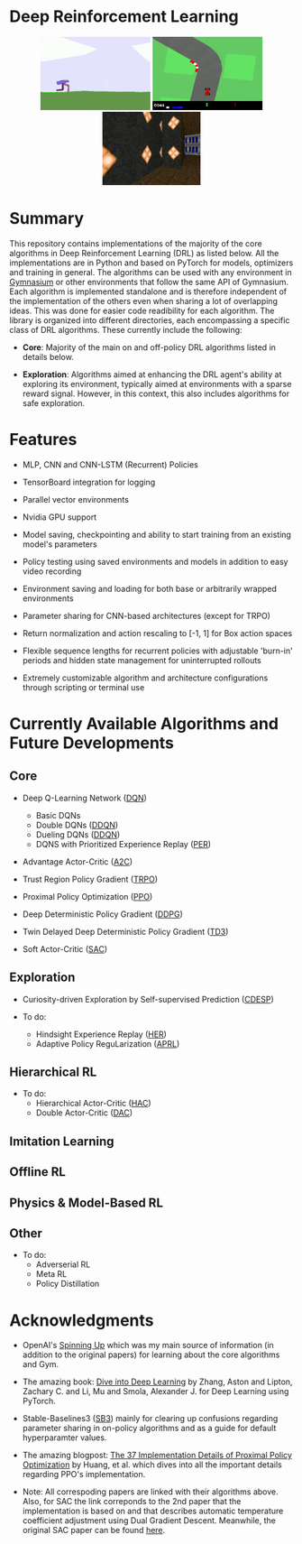 # Deep Reinforcement Learning
<p align="center">
  <img src="images/bipedal_walker.gif" alt="Bipedal Walker" height="130"/>
  <img src="images/car_racing.gif" alt="Car Racing" height="130"/>
  <img src="images/vizdoom.gif" alt="ViZDoom" height="130"/>
</p>

# Summary

This repository contains implementations of the majority of the core algorithms in Deep Reinforcement Learning (DRL) as listed below. All the implementations are in Python and based on PyTorch for models, optimizers and training in general. The algorithms can be used with any environment in [Gymnasium](https://github.com/Farama-Foundation/Gymnasium) or other environments that follow the same API of Gymnasium. Each algorithm is implemented standalone and is therefore independent of the implementation of the others even when sharing a lot of overlapping ideas. This was done for easier code readibility for each algorithm. The library is organized into different directories, each encompassing a specific class of DRL algorithms. These currently include the following:

* **Core**: Majority of the main on and off-policy DRL algorithms listed in details below.

* **Exploration**: Algorithms aimed at enhancing the DRL agent's ability at exploring its environment, typically aimed at environments with a sparse reward signal. However, in this context, this also includes algorithms for safe exploration.   

# Features 

* MLP, CNN and CNN-LSTM (Recurrent) Policies

* TensorBoard integration for logging

* Parallel vector environments

* Nvidia GPU support

* Model saving, checkpointing and ability to start training from an existing model's parameters

* Policy testing using saved environments and models in addition to easy video recording

* Environment saving and loading for both base or arbitrarily wrapped environments

* Parameter sharing for CNN-based architectures (except for TRPO) 

* Return normalization and action rescaling to [-1, 1] for Box action spaces

* Flexible sequence lengths for recurrent policies with adjustable 'burn-in' periods and hidden state management for uninterrupted rollouts

* Extremely customizable algorithm and architecture configurations through scripting or terminal use

# Currently Available Algorithms and Future Developments

## Core

* Deep Q-Learning Network ([DQN](https://doi.org/10.1038/nature14236))
	* Basic DQNs   
	* Double DQNs ([DDQN](	
	https://doi.org/10.48550/arXiv.1509.06461))
	* Dueling DQNs ([DDQN](	
	https://doi.org/10.48550/arXiv.1511.06581))
	* DQNS with Prioritized Experience Replay ([PER](	
	https://doi.org/10.48550/arXiv.1511.05952))

* Advantage Actor-Critic ([A2C](	
https://doi.org/10.48550/arXiv.1602.01783))

* Trust Region Policy Gradient ([TRPO](	
https://doi.org/10.48550/arXiv.1502.05477))	

* Proximal Policy Optimization ([PPO](	
https://doi.org/10.48550/arXiv.1707.06347))

* Deep Deterministic Policy Gradient ([DDPG](	
https://doi.org/10.48550/arXiv.1509.02971))

* Twin Delayed Deep Deterministic Policy Gradient ([TD3](	
https://doi.org/10.48550/arXiv.1802.09477))

* Soft Actor-Critic ([SAC](	
https://doi.org/10.48550/arXiv.1812.05905))

## Exploration

* Curiosity-driven Exploration by Self-supervised Prediction ([CDESP](	
https://doi.org/10.48550/arXiv.1705.05363))

* To do:
	* Hindsight Experience Replay ([HER](	
	https://doi.org/10.48550/arXiv.1707.01495
	))
	* Adaptive Policy ReguLarization ([APRL](	
	https://doi.org/10.48550/arXiv.2310.17634))  

## Hierarchical RL 

* To do:
	* Hierarchical Actor-Critic ([HAC](	
	https://doi.org/10.48550/arXiv.1712.00948))
 	* Double Actor-Critic ([DAC](	
	https://doi.org/10.48550/arXiv.1904.12691))

## Imitation Learning

## Offline RL

## Physics & Model-Based RL

## Other

* To do:
	* Adverserial RL
	* Meta RL
	* Policy Distillation

# Acknowledgments

* OpenAI's [Spinning Up](https://spinningup.openai.com/en/latest/) which was my main source of information (in addition to the original papers) for learning about the core algorithms and Gym.  

* The amazing book: [Dive into Deep Learning](https://d2l.ai/) by Zhang, Aston and Lipton, Zachary C. and Li, Mu and Smola, Alexander J. for Deep Learning using PyTorch.

* Stable-Baselines3 ([SB3](https://stable-baselines3.readthedocs.io/en/master/)) mainly for clearing up confusions regarding parameter sharing in on-policy algorithms and as a guide for default hyperparamter values. 

* The amazing blogpost: [The 37 Implementation Details of Proximal Policy Optimization](https://iclr-blog-track.github.io/2022/03/25/ppo-implementation-details/#Andrychowicz) by Huang, et al. which dives into all the important details regarding PPO's implementation. 

* Note: All correspoding papers are linked with their algorithms above. Also, for SAC the link correponds to the 2nd paper that the implementation is based on and that describes automatic temperature coefficient adjustment using Dual Gradient Descent. Meanwhile, the original SAC paper can be found [here](https://arxiv.org/abs/1801.01290).